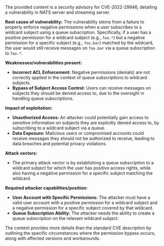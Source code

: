 The provided content is a security advisory for CVE-2022-29946, detailing a vulnerability in NATS server and streaming server.

**Root cause of vulnerability:**
The vulnerability stems from a failure to properly enforce negative permissions when a user subscribes to a wildcard subject using a queue subscription. Specifically, if a user has a positive permission for a wildcard subject (e.g., `foo.*`) but a negative permission for a specific subject (e.g., `foo.bar`) matched by the wildcard, the user would still receive messages on `foo.bar` via a queue subscription to `foo.*`.

**Weaknesses/vulnerabilities present:**
- **Incorrect ACL Enforcement:** Negative permissions (denials) are not correctly applied in the context of queue subscriptions to wildcard subjects.
- **Bypass of Subject Access Control:** Users can receive messages on subjects they should be denied access to, due to the oversight in handling queue subscriptions.

**Impact of exploitation:**
- **Unauthorized Access:** An attacker could potentially gain access to sensitive information on subjects they are explicitly denied access to, by subscribing to a wildcard subject via a queue.
- **Data Exposure:** Malicious users or compromised accounts could receive messages they should not be authorized to receive, leading to data breaches and potential privacy violations.

**Attack vectors:**
- The primary attack vector is by establishing a queue subscription to a wildcard subject for which the user has positive access rights, while also having a negative permission for a specific subject matching the wildcard.

**Required attacker capabilities/position:**
- **User Account with Specific Permissions:** The attacker must have a valid user account with a positive permission for a wildcard subject and a negative permission for a specific subject covered by that wildcard.
- **Queue Subscription Ability:** The attacker needs the ability to create a queue subscription on the relevant wildcard subject.

The content provides more details than the standard CVE description by outlining the specific circumstances where the permission bypass occurs, along with affected versions and workarounds.